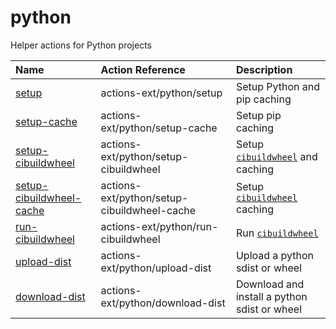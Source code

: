# python
Helper actions for Python projects

| Name | Action Reference | Description |
|:-----|:-----------------|:------------|
| [setup](./setup) | actions-ext/python/setup | Setup Python and pip caching |
| [setup-cache](./setup-cache) | actions-ext/python/setup-cache | Setup pip caching |
| [setup-cibuildwheel](./setup-cibuildwheel) | actions-ext/python/setup-cibuildwheel | Setup [`cibuildwheel`](https://cibuildwheel.readthedocs.io/en/stable/) and caching |
| [setup-cibuildwheel-cache](./setup-cibuildwheel-cache) | actions-ext/python/setup-cibuildwheel-cache | Setup [`cibuildwheel`](https://cibuildwheel.readthedocs.io/en/stable/) caching |
| [run-cibuildwheel](./run-cibuildwheel) | actions-ext/python/run-cibuildwheel | Run [`cibuildwheel`](https://cibuildwheel.readthedocs.io/en/stable/) |
| [upload-dist](./upload-dist) | actions-ext/python/upload-dist | Upload a python sdist or wheel |
| [download-dist](./download-dist) | actions-ext/python/download-dist | Download and install a python sdist or wheel |
